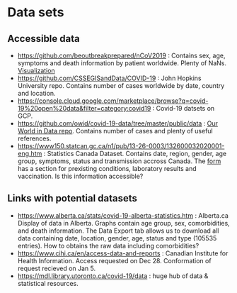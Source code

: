 # Data sets

## Accessible data

- https://github.com/beoutbreakprepared/nCoV2019 : Contains sex, age, symptoms and death information by patient worldwide. Plenty of NaNs. [Visualization](https://www.gislounge.com/healthmaps-novel-coronavirus-data/)
- https://github.com/CSSEGISandData/COVID-19 : John Hopkins University repo. Contains number of cases worldwide by date, country and location.
- https://console.cloud.google.com/marketplace/browse?q=covid-19%20open%20data&filter=category:covid19 : Covid-19 datsets on GCP.
- https://github.com/owid/covid-19-data/tree/master/public/data : [Our World in Data repo](https://ourworldindata.org/coronavirus). Contains number of cases and plenty of useful references.
- https://www150.statcan.gc.ca/n1/pub/13-26-0003/132600032020001-eng.htm : Statistics Canada Dataset. Contains date, region, gender, age group, symptoms, status and transmission accross Canada. The [form](https://www.canada.ca/content/dam/phac-aspc/documents/services/diseases/2019-novel-coronavirus-infection/health-professionals/2019-nCoV-case-report-form-en.pdf) has a section for prexisting conditions, laboratory results and vaccination. Is this information accessible?

## Links with potential datasets

- https://www.alberta.ca/stats/covid-19-alberta-statistics.htm : Alberta.ca Display of data in Alberta. Graphs contain age group, sex, comorbidities, and death information. The Data Export tab allows us to download all data containing date, location, gender, age, status and type (105535 entries). How to obtains the raw data including comorbidities?
- https://www.cihi.ca/en/access-data-and-reports : Canadian Institute for Health Information. Access requested on Dec 28. Conformation of request recieved on Jan 5.
- https://mdl.library.utoronto.ca/covid-19/data : huge hub of data & statistical resources.